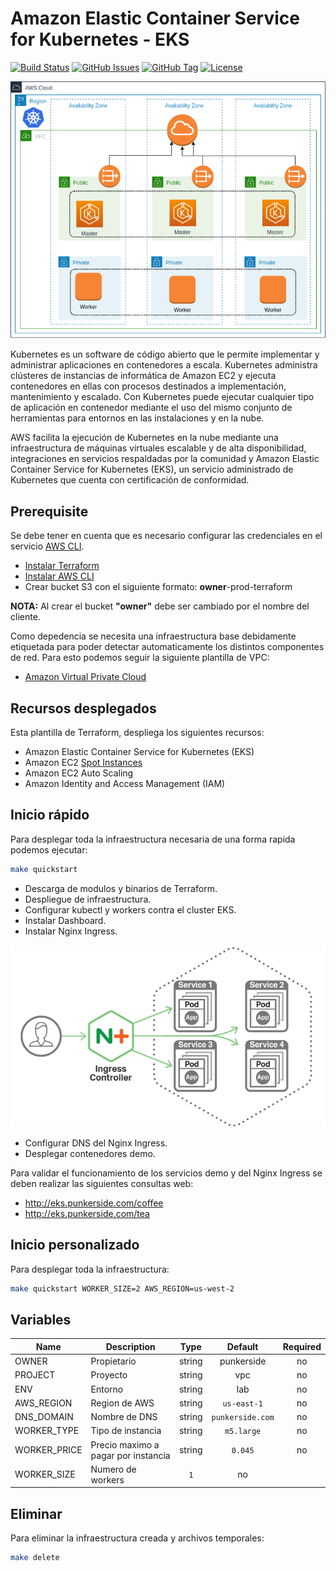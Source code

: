 # Amazon Elastic Container Service for Kubernetes - EKS

[![Build Status](https://travis-ci.org/punkerside/terraform-aws-template-eks.svg?branch=master)](https://travis-ci.org/punkerside/terraform-aws-template-eks)
[![GitHub Issues](https://img.shields.io/github/issues/punkerside/terraform-aws-template-eks.svg)](https://github.com/punkerside/terraform-aws-template-eks/issues)
[![GitHub Tag](https://img.shields.io/github/tag-date/punkerside/terraform-aws-template-eks.svg?style=plastic)](https://github.com/punkerside/terraform-aws-template-eks/tags/)
[![License](https://img.shields.io/badge/License-Apache%202.0-blue.svg)](https://opensource.org/licenses/Apache-2.0)

![IMAGE](docs/img/eks_base.png)

Kubernetes es un software de código abierto que le permite implementar y administrar aplicaciones en contenedores a escala. Kubernetes administra clústeres de instancias de informática de Amazon EC2 y ejecuta contenedores en ellas con procesos destinados a implementación, mantenimiento y escalado. Con Kubernetes puede ejecutar cualquier tipo de aplicación en contenedor mediante el uso del mismo conjunto de herramientas para entornos en las instalaciones y en la nube.

AWS facilita la ejecución de Kubernetes en la nube mediante una infraestructura de máquinas virtuales escalable y de alta disponibilidad, integraciones en servicios respaldadas por la comunidad y Amazon Elastic Container Service for Kubernetes (EKS), un servicio administrado de Kubernetes que cuenta con certificación de conformidad.

## Prerequisite

Se debe tener en cuenta que es necesario configurar las credenciales en el servicio [AWS CLI](https://docs.aws.amazon.com/cli/latest/reference/configure/).

* [Instalar Terraform](https://learn.hashicorp.com/terraform/getting-started/install.html)
* [Instalar AWS CLI](https://docs.aws.amazon.com/cli/latest/userguide/cli-chap-install.html)
* Crear bucket S3 con el siguiente formato: **owner**-prod-terraform

**NOTA:** Al crear el bucket **"owner"** debe ser cambiado por el nombre del cliente.

Como depedencia se necesita una infraestructura base debidamente etiquetada para poder detectar automaticamente los distintos componentes de red. Para esto podemos seguir la siguiente plantilla de VPC:

* [Amazon Virtual Private Cloud](https://github.com/punkerside/terraform-aws-template-vpc)

## Recursos desplegados

Esta plantilla de Terraform, despliega los siguientes recursos:

* Amazon Elastic Container Service for Kubernetes (EKS)
* Amazon EC2 [Spot Instances](https://aws.amazon.com/es/ec2/spot/)
* Amazon EC2 Auto Scaling
* Amazon Identity and Access Management (IAM)

## Inicio rápido

Para desplegar toda la infraestructura necesaria de una forma rapida podemos ejecutar:

```bash
make quickstart
```

* Descarga de modulos y binarios de Terraform.
* Despliegue de infraestructura.
* Configurar kubectl y workers contra el cluster EKS.
* Instalar Dashboard.
* Instalar Nginx Ingress.

![IMAGE](docs/img/eks_ingress.png)

* Configurar DNS del Nginx Ingress.
* Desplegar contenedores demo.

Para validar el funcionamiento de los servicios demo y del Nginx Ingress se deben realizar las siguientes consultas web:

* http://eks.punkerside.com/coffee
* http://eks.punkerside.com/tea

## Inicio personalizado

Para desplegar toda la infraestructura:

```bash
make quickstart WORKER_SIZE=2 AWS_REGION=us-west-2
```

## Variables

| Name | Description | Type | Default | Required |
|------|-------------|:----:|:-----:|:-----:|
| OWNER | Propietario | string | punkerside | no |
| PROJECT | Proyecto | string | vpc | no |
| ENV | Entorno | string | lab | no |
| AWS_REGION | Region de AWS | string | `us-east-1` | no |
| DNS_DOMAIN | Nombre de DNS | string | `punkerside.com` | no |
| WORKER_TYPE | Tipo de instancia | string | `m5.large` | no |
| WORKER_PRICE | Precio maximo a pagar por instancia | string | `0.045` | no |
| WORKER_SIZE | Numero de workers | `1` | no |

## Eliminar

Para eliminar la infraestructura creada y archivos temporales:

```bash
make delete
```